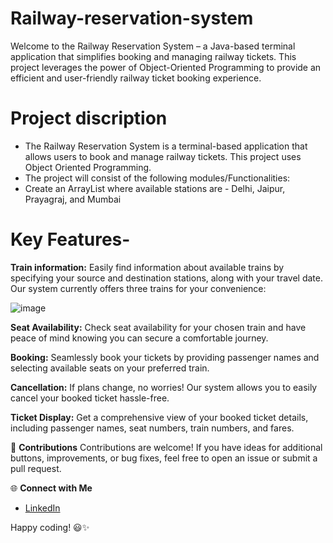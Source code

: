# Railway-reservation-system
Welcome to the Railway Reservation System – a Java-based terminal application that simplifies booking and managing railway tickets. This project leverages the power of Object-Oriented Programming to provide an efficient and user-friendly railway ticket booking experience.

# Project discription
- The Railway Reservation System is a terminal-based application that allows users to book and manage railway tickets. This project uses Object Oriented Programming.
- The project will consist of the following modules/Functionalities:
- Create an ArrayList where available stations are - Delhi, Jaipur, Prayagraj, and Mumbai

# Key Features-
**Train information:**  Easily find information about available trains by specifying your source and destination stations, along with your travel date. Our system currently offers three trains for your convenience:

![image](https://github.com/mdazfar2/Railway-reservation-system/assets/100375390/03037cbc-6be2-4ff7-9b56-d94cf2b311c9)


**Seat Availability:** Check seat availability for your chosen train and have peace of mind knowing you can secure a comfortable journey.

**Booking:** Seamlessly book your tickets by providing passenger names and selecting available seats on your preferred train.

**Cancellation:** If plans change, no worries! Our system allows you to easily cancel your booked ticket hassle-free.

**Ticket Display:** Get a comprehensive view of your booked ticket details, including passenger names, seat numbers, train numbers, and fares.

🤝 **Contributions**
Contributions are welcome! If you have ideas for additional buttons, improvements, or bug fixes, feel free to open an issue or submit a pull request.

🌐 **Connect with Me**
- [LinkedIn](www.linkedin.com/in/md-azfar-alam)

Happy coding! 😃✨
